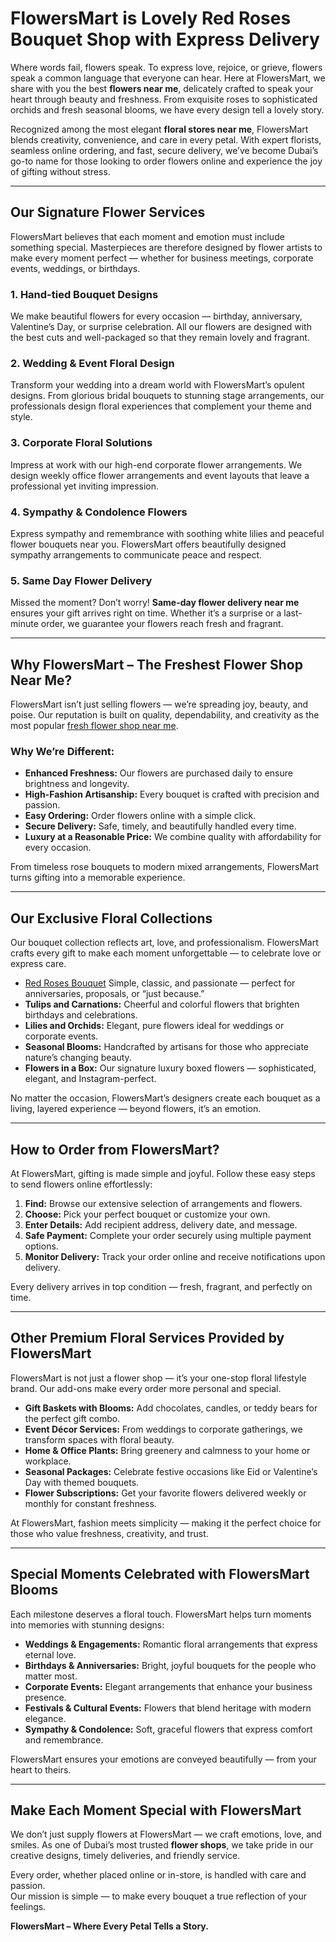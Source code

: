 # FlowersMart is Lovely Red Roses Bouquet Shop with Express Delivery

Where words fail, flowers speak. To express love, rejoice, or grieve, flowers speak a common language that everyone can hear. Here at FlowersMart, we share with you the best **flowers near me**, delicately crafted to speak your heart through beauty and freshness. From exquisite roses to sophisticated orchids and fresh seasonal blooms, we have every design tell a lovely story.

Recognized among the most elegant **floral stores near me**, FlowersMart blends creativity, convenience, and care in every petal. With expert florists, seamless online ordering, and fast, secure delivery, we’ve become Dubai’s go-to name for those looking to order flowers online and experience the joy of gifting without stress.

---

## Our Signature Flower Services

FlowersMart believes that each moment and emotion must include something special. Masterpieces are therefore designed by flower artists to make every moment perfect — whether for business meetings, corporate events, weddings, or birthdays.

### 1. Hand-tied Bouquet Designs
We make beautiful flowers for every occasion — birthday, anniversary, Valentine’s Day, or surprise celebration. All our flowers are designed with the best cuts and well-packaged so that they remain lovely and fragrant.

### 2. Wedding & Event Floral Design
Transform your wedding into a dream world with FlowersMart’s opulent designs. From glorious bridal bouquets to stunning stage arrangements, our professionals design floral experiences that complement your theme and style.

### 3. Corporate Floral Solutions
Impress at work with our high-end corporate flower arrangements. We design weekly office flower arrangements and event layouts that leave a professional yet inviting impression.

### 4. Sympathy & Condolence Flowers
Express sympathy and remembrance with soothing white lilies and peaceful flower bouquets near you. FlowersMart offers beautifully designed sympathy arrangements to communicate peace and respect.

### 5. Same Day Flower Delivery
Missed the moment? Don’t worry! **Same-day flower delivery near me** ensures your gift arrives right on time. Whether it’s a surprise or a last-minute order, we guarantee your flowers reach fresh and fragrant.

---

## Why FlowersMart – The Freshest Flower Shop Near Me?

FlowersMart isn’t just selling flowers — we’re spreading joy, beauty, and poise. Our reputation is built on quality, dependability, and creativity as the most popular [fresh flower shop near me](https://flowersmart.ae/).

### Why We’re Different:
- **Enhanced Freshness:** Our flowers are purchased daily to ensure brightness and longevity.  
- **High-Fashion Artisanship:** Every bouquet is crafted with precision and passion.  
- **Easy Ordering:** Order flowers online with a simple click.  
- **Secure Delivery:** Safe, timely, and beautifully handled every time.  
- **Luxury at a Reasonable Price:** We combine quality with affordability for every occasion.  

From timeless rose bouquets to modern mixed arrangements, FlowersMart turns gifting into a memorable experience.

---

## Our Exclusive Floral Collections

Our bouquet collection reflects art, love, and professionalism. FlowersMart crafts every gift to make each moment unforgettable — to celebrate love or express care.

- [Red Roses Bouquet](https://flowersmart.ae/) Simple, classic, and passionate — perfect for anniversaries, proposals, or “just because.”  
- **Tulips and Carnations:** Cheerful and colorful flowers that brighten birthdays and celebrations.  
- **Lilies and Orchids:** Elegant, pure flowers ideal for weddings or corporate events.  
- **Seasonal Blooms:** Handcrafted by artisans for those who appreciate nature’s changing beauty.  
- **Flowers in a Box:** Our signature luxury boxed flowers — sophisticated, elegant, and Instagram-perfect.  

No matter the occasion, FlowersMart’s designers create each bouquet as a living, layered experience — beyond flowers, it’s an emotion.

---

## How to Order from FlowersMart?

At FlowersMart, gifting is made simple and joyful. Follow these easy steps to send flowers online effortlessly:

1. **Find:** Browse our extensive selection of arrangements and flowers.  
2. **Choose:** Pick your perfect bouquet or customize your own.  
3. **Enter Details:** Add recipient address, delivery date, and message.  
4. **Safe Payment:** Complete your order securely using multiple payment options.  
5. **Monitor Delivery:** Track your order online and receive notifications upon delivery.  

Every delivery arrives in top condition — fresh, fragrant, and perfectly on time.

---

## Other Premium Floral Services Provided by FlowersMart

FlowersMart is not just a flower shop — it’s your one-stop floral lifestyle brand. Our add-ons make every order more personal and special.

- **Gift Baskets with Blooms:** Add chocolates, candles, or teddy bears for the perfect gift combo.  
- **Event Décor Services:** From weddings to corporate gatherings, we transform spaces with floral beauty.  
- **Home & Office Plants:** Bring greenery and calmness to your home or workplace.  
- **Seasonal Packages:** Celebrate festive occasions like Eid or Valentine’s Day with themed bouquets.  
- **Flower Subscriptions:** Get your favorite flowers delivered weekly or monthly for constant freshness.  

At FlowersMart, fashion meets simplicity — making it the perfect choice for those who value freshness, creativity, and trust.

---

## Special Moments Celebrated with FlowersMart Blooms

Each milestone deserves a floral touch. FlowersMart helps turn moments into memories with stunning designs:

- **Weddings & Engagements:** Romantic floral arrangements that express eternal love.  
- **Birthdays & Anniversaries:** Bright, joyful bouquets for the people who matter most.  
- **Corporate Events:** Elegant arrangements that enhance your business presence.  
- **Festivals & Cultural Events:** Flowers that blend heritage with modern elegance.  
- **Sympathy & Condolence:** Soft, graceful flowers that express comfort and remembrance.  

FlowersMart ensures your emotions are conveyed beautifully — from your heart to theirs.

---

## Make Each Moment Special with FlowersMart

We don’t just supply flowers at FlowersMart — we craft emotions, love, and smiles. As one of Dubai’s most trusted **flower shops**, we take pride in our creative designs, timely deliveries, and friendly service.

Every order, whether placed online or in-store, is handled with care and passion.  
Our mission is simple — to make every bouquet a true reflection of your feelings.  

**FlowersMart – Where Every Petal Tells a Story.**
